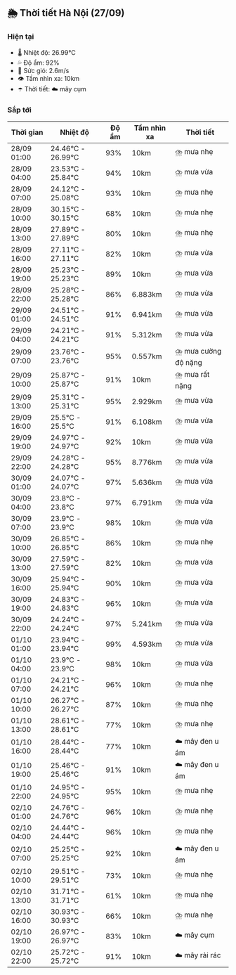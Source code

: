 ## 🌦️ Thời tiết Hà Nội (27/09)

### Hiện tại

- 🌡️ Nhiệt độ: 26.99℃
- 💦 Độ ẩm: 92%
- 💨 Sức gió: 2.6m/s
- 👁️ Tầm nhìn xa: 10km
- ☂️ Thời tiết: ☁️ mây cụm

### Sắp tới

| Thời gian | Nhiệt độ | Độ ẩm | Tầm nhìn xa | Thời tiết |
| --- | --- | --- | --- | --- |
| 28/09 01:00 | 24.46℃ - 26.99℃ | 93% | 10km | ⛈️ mưa nhẹ |
| 28/09 04:00 | 23.53℃ - 25.84℃ | 94% | 10km | ⛈️ mưa vừa |
| 28/09 07:00 | 24.12℃ - 25.08℃ | 93% | 10km | ⛈️ mưa nhẹ |
| 28/09 10:00 | 30.15℃ - 30.15℃ | 68% | 10km | ⛈️ mưa nhẹ |
| 28/09 13:00 | 27.89℃ - 27.89℃ | 80% | 10km | ⛈️ mưa nhẹ |
| 28/09 16:00 | 27.11℃ - 27.11℃ | 82% | 10km | ⛈️ mưa vừa |
| 28/09 19:00 | 25.23℃ - 25.23℃ | 89% | 10km | ⛈️ mưa vừa |
| 28/09 22:00 | 25.28℃ - 25.28℃ | 86% | 6.883km | ⛈️ mưa vừa |
| 29/09 01:00 | 24.51℃ - 24.51℃ | 91% | 6.941km | ⛈️ mưa vừa |
| 29/09 04:00 | 24.21℃ - 24.21℃ | 91% | 5.312km | ⛈️ mưa vừa |
| 29/09 07:00 | 23.76℃ - 23.76℃ | 95% | 0.557km | ⛈️ mưa cường độ nặng |
| 29/09 10:00 | 25.87℃ - 25.87℃ | 91% | 10km | ⛈️ mưa rất nặng |
| 29/09 13:00 | 25.31℃ - 25.31℃ | 95% | 2.929km | ⛈️ mưa vừa |
| 29/09 16:00 | 25.5℃ - 25.5℃ | 91% | 6.108km | ⛈️ mưa vừa |
| 29/09 19:00 | 24.97℃ - 24.97℃ | 92% | 10km | ⛈️ mưa vừa |
| 29/09 22:00 | 24.28℃ - 24.28℃ | 95% | 8.776km | ⛈️ mưa vừa |
| 30/09 01:00 | 24.07℃ - 24.07℃ | 97% | 5.636km | ⛈️ mưa vừa |
| 30/09 04:00 | 23.8℃ - 23.8℃ | 97% | 6.791km | ⛈️ mưa vừa |
| 30/09 07:00 | 23.9℃ - 23.9℃ | 98% | 10km | ⛈️ mưa vừa |
| 30/09 10:00 | 26.85℃ - 26.85℃ | 86% | 10km | ⛈️ mưa nhẹ |
| 30/09 13:00 | 27.59℃ - 27.59℃ | 82% | 10km | ⛈️ mưa vừa |
| 30/09 16:00 | 25.94℃ - 25.94℃ | 90% | 10km | ⛈️ mưa vừa |
| 30/09 19:00 | 24.83℃ - 24.83℃ | 96% | 10km | ⛈️ mưa vừa |
| 30/09 22:00 | 24.24℃ - 24.24℃ | 97% | 5.241km | ⛈️ mưa vừa |
| 01/10 01:00 | 23.94℃ - 23.94℃ | 99% | 4.593km | ⛈️ mưa vừa |
| 01/10 04:00 | 23.9℃ - 23.9℃ | 98% | 10km | ⛈️ mưa vừa |
| 01/10 07:00 | 24.21℃ - 24.21℃ | 96% | 10km | ⛈️ mưa nhẹ |
| 01/10 10:00 | 26.27℃ - 26.27℃ | 87% | 10km | ⛈️ mưa nhẹ |
| 01/10 13:00 | 28.61℃ - 28.61℃ | 77% | 10km | ⛈️ mưa nhẹ |
| 01/10 16:00 | 28.44℃ - 28.44℃ | 77% | 10km | ☁️ mây đen u ám |
| 01/10 19:00 | 25.46℃ - 25.46℃ | 91% | 10km | ☁️ mây đen u ám |
| 01/10 22:00 | 24.95℃ - 24.95℃ | 95% | 10km | ⛈️ mưa nhẹ |
| 02/10 01:00 | 24.76℃ - 24.76℃ | 96% | 10km | ⛈️ mưa nhẹ |
| 02/10 04:00 | 24.44℃ - 24.44℃ | 96% | 10km | ⛈️ mưa nhẹ |
| 02/10 07:00 | 25.25℃ - 25.25℃ | 92% | 10km | ☁️ mây đen u ám |
| 02/10 10:00 | 29.51℃ - 29.51℃ | 73% | 10km | ⛈️ mưa nhẹ |
| 02/10 13:00 | 31.71℃ - 31.71℃ | 61% | 10km | ⛈️ mưa nhẹ |
| 02/10 16:00 | 30.93℃ - 30.93℃ | 66% | 10km | ⛈️ mưa nhẹ |
| 02/10 19:00 | 26.97℃ - 26.97℃ | 83% | 10km | ☁️ mây cụm |
| 02/10 22:00 | 25.72℃ - 25.72℃ | 91% | 10km | ☁️ mây rải rác |
